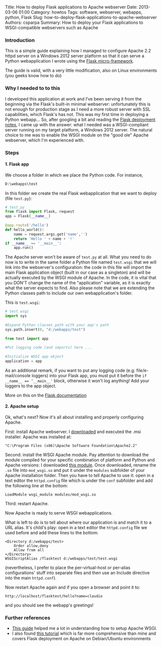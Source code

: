 ﻿Title: How to deploy Flask applications to Apache webserver
Date: 2013-03-06 01:00
Category: howtos
Tags: software, webserver, webapps, python, Flask
Slug: how-to-deploy-flask-applications-to-apache-webserver
Authors: csparpa
Summary: How to deploy your Flask applications to WSGI-compatible webservers such as Apache

### Introduction
This is a simple guide explaining how I managed to configure Apache 2.2 httpd server on a Windows 2012 server platform so that it can serve a Python webapplication I wrote using the [Flask micro-framework](http://flask.pocoo.org/).  

The guide is valid, with a very little modification, also on Linux environments (you geeks know how to do)

### Why I needed to to this

I developed this application at work and I‘ve been serving it from the beginning via the Flask's built-in minimal webserver: unfortunately this  is not enough for production stage as I need a more robust server with SSL capabilities, which Flask's has not. This was my first time in deploying a Python webapp... So, after googling a bit and reading the [Flask deployment notes](http://flask.pocoo.org/docs/deploying/), I came up with the answer: what I needed was a WSGI-compliant server running on my target platform, a Windows 2012 server. The natural choice to me was to enable the WSGI module on the "good ole" Apache webserver, which I'm experienced with.

### Steps

#### 1. Flask app

We choose a folder in which we place the Python code. For instance,  

```cmd
D:\webapps\test
```

In this folder we create the real Flask webapplication that we want to deploy (file `test.py`):  

```python
# test.py
from flask import Flask, request
app = Flask(__name__)
 
@app.route('/hello')
def hello_world():
    name = request.args.get('name','')
    return 'Hello ' + name + '!'
if __name__ == '__main__':
    app.run()
```

The Apache server won't be aware of `test.py` at all. What you need to do now is to write in the same folder a Python file named `test.wsgi` that we will link into the webserver's configuration: the code in this file will import the main Flask application object (built in our case as a singleton) and will be actually executed by the WSGI module of Apache. In the code, it is vital that you DON'T change the name of the "application" variable, as it is exactly what the server expects to find. Also please note that we are extending the Python classes path to include our own webapplication's folder.  

This is `test.wsgi`:

```python
# test.wsgi
import sys
 
#Expand Python classes path with your app's path
sys.path.insert(0, "d:/webapps/test")
 
from test import app
 
#Put logging code (and imports) here ...
 
#Initialize WSGI app object
application = app
```

As an additional remark, if you want to put any logging code (e.g: file/e-mail/console loggers) into your Flask app, you must put it before the `if __name__ == ‘__main__'` block, otherwise it won't log anything! Add your loggers to the app object.  

More on this on the [Flask documentation](http://flask.pocoo.org/docs/0.10/api/#flask.Flask.logger)

#### 2. Apache setup

Ok, what's next? Now it's all about installing and properly configuring Apache.

First: install Apache webserver. I [downloaded](http://apache.panu.it//httpd/binaries/win32/httpd-2.2.22-win32-x86-openssl-0.9.8t.msi) and executed the .msi installer. Apache was installed at:

```text
"C:\Program Files (x86)\Apache Software Foundation\Apache2.2"
```

Second: install the WSGI Apache module. Pay attention to download the module compiled for your specific combination of platform and Python and Apache versions: I downloaded [this module](https://code.google.com/p/modwsgi/downloads/detail?name=mod_wsgi-win32-ap22py27-3.3.so). Once downloaded, rename the `.so` file into `mod_wsgi.so` and put it under the `modules` subfolder of your Apache installation folder. Then you have to tell Apache to use it: open in a text editor the `httpd.config` file which is under the `conf` subfolder and add the following line at the bottom:  

```text
LoadModule wsgi_module modules/mod_wsgi.so
```

Third: restart Apache.

Now Apache is ready to serve WSGI webapplications.  

What is left to do is to tell about where our application is and match it to a URL alias. It's child's play: open in a text editor the `httpd.config` file we used before and add these lines to the bottom:  

```text
<Directory d:/webapps/test>
    Order allow,deny
    Allow from all
</Directory>
WSGIScriptAlias /flasktest d:/webapps/test/test.wsgi
```

(nevertheless, I prefer to place the per-virtual-host or per-alias configurations' stuff into separate files and then use an Include directive into the main `httpd.conf`).  

Now restart Apache again and if you open a browser and point it to:

```text
http://localhost/flasktest/hello?name=claudio
```

and you should see the webapp's greetings!

### Further references
- [This guide](https://code.google.com/p/modwsgi/wiki/QuickConfigurationGuide) helped me a lot in understanding how to setup Apache WSGI.
- I also found [this tutorial](https://beagle.whoi.edu/redmine/projects/ibt/wiki/Deploying_Flask_Apps_with_Apache_and_Mod_WSGI?version=3) which is far more comprehensive than mine and covers Flask deployment on Apache on Debian/Ubuntu environments